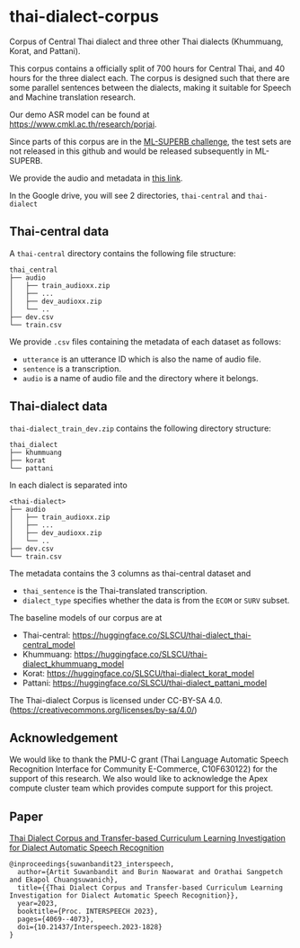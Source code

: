 # thai-dialect-corpus
Corpus of Central Thai dialect and three other Thai dialects (Khummuang, Korat, and Pattani).

This corpus contains a officially split of 700 hours for Central Thai, and 40 hours for the three dialect each. The corpus is designed such that there are some parallel sentences between the dialects, making it suitable for Speech and Machine translation research.

Our demo ASR model can be found at https://www.cmkl.ac.th/research/porjai.

Since parts of this corpus are in the [ML-SUPERB challenge](https://multilingual.superbbenchmark.org), the test sets are not released in this github and would be released subsequently in ML-SUPERB.

We provide the audio and metadata in [this link](https://drive.google.com/drive/folders/14_niFB5fH29z4hZybEVF-jK5Q-wi9s5U?usp=share_link).

In the Google drive, you will see 2 directories, `thai-central` and `thai-dialect`

## Thai-central data

A `thai-central` directory contains the following file structure:

```
thai_central
├── audio
│   ├── train_audioxx.zip
│   ├── ...
│   ├── dev_audioxx.zip
│   └── ..
├── dev.csv
└── train.csv
```

We provide `.csv` files containing the metadata of each dataset as follows:

- `utterance` is an utterance ID which is also the name of audio file.
- `sentence` is a transcription.
- `audio` is a name of audio file and the directory where it belongs.


## Thai-dialect data

`thai-dialect_train_dev.zip` contains the following directory structure:

```
thai_dialect
├── khummuang
├── korat
└── pattani
```

In each dialect is separated into

```
<thai-dialect>
├── audio
│   ├── train_audioxx.zip
│   ├── ...
│   ├── dev_audioxx.zip
│   └── ..
├── dev.csv
└── train.csv
```
The metadata contains the 3 columns as thai-central dataset and
- `thai_sentence` is the Thai-translated transcription.
- `dialect_type` specifies whether the data is from the `ECOM` or `SURV` subset.

The baseline models of our corpus are at
- Thai-central: https://huggingface.co/SLSCU/thai-dialect_thai-central_model
- Khummuang: https://huggingface.co/SLSCU/thai-dialect_khummuang_model
- Korat: https://huggingface.co/SLSCU/thai-dialect_korat_model
- Pattani: https://huggingface.co/SLSCU/thai-dialect_pattani_model


The Thai-dialect Corpus is licensed under CC-BY-SA 4.0. (https://creativecommons.org/licenses/by-sa/4.0/)

## Acknowledgement

We would like to thank the PMU-C grant (Thai Language Automatic Speech Recognition Interface for Community E-Commerce, C10F630122)
for the support of this research. 
We also would like to acknowledge the Apex compute cluster team which provides compute support for this project.

## Paper

[Thai Dialect Corpus and Transfer-based Curriculum Learning Investigation for Dialect Automatic Speech Recognition](https://www.isca-speech.org/archive/pdfs/interspeech_2023/suwanbandit23_interspeech.pdf)
```
@inproceedings{suwanbandit23_interspeech,
  author={Artit Suwanbandit and Burin Naowarat and Orathai Sangpetch and Ekapol Chuangsuwanich},
  title={{Thai Dialect Corpus and Transfer-based Curriculum Learning Investigation for Dialect Automatic Speech Recognition}},
  year=2023,
  booktitle={Proc. INTERSPEECH 2023},
  pages={4069--4073},
  doi={10.21437/Interspeech.2023-1828}
}
```
